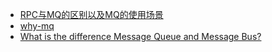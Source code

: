 - [RPC与MQ的区别以及MQ的使用场景](https://zhuanlan.zhihu.com/p/97841943)
- [why-mq](https://github.com/doocs/advanced-java/blob/main/docs/high-concurrency/why-mq.md)
- [What is the difference Message Queue and Message Bus?](https://emirayhan.medium.com/what-is-the-difference-message-queue-and-message-bus-7f2e2867eff6)
